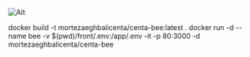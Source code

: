 ![Alt](https://repobeats.axiom.co/api/embed/6ae6cbb4b85145dd31153fbc72fd3d7f7af961a0.svg "Repobeats analytics image")




docker build -t mortezaeghbalicenta/centa-bee:latest .
docker run -d --name bee -v $(pwd)/front/.env:/app/.env -it  -p 80:3000 -d mortezaeghbalicenta/centa-bee